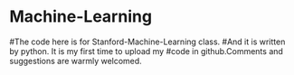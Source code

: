 # Machine-Learning
#The code here is for Stanford-Machine-Learning class.
#And it is written by python. It is my first time to upload my 
#code in github.Comments and suggestions are warmly welcomed.
